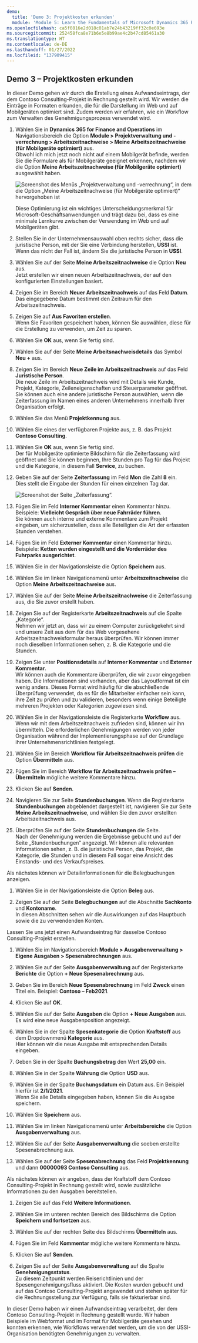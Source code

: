 ```yaml
---
demo:
  title: 'Demo 3: Projektkosten erkunden'
  module: 'Module 5: Learn the Fundamentals of Microsoft Dynamics 365 Project Operations'
ms.openlocfilehash: ca5f0816e2d018c01ab7e24b43219ff32c0e693e
ms.sourcegitcommit: 252458fca8e71b6e5e8b99ae4c2b47cd85461a30
ms.translationtype: HT
ms.contentlocale: de-DE
ms.lasthandoff: 01/27/2022
ms.locfileid: "137909415"
---
```

## <a name="demo-3---explore-project-costs"></a>Demo 3 – Projektkosten erkunden

In dieser Demo gehen wir durch die Erstellung eines Aufwandseintrags, der dem Contoso Consulting-Projekt in Rechnung gestellt wird. Wir werden die Einträge in Formaten erkunden, die für die Darstellung im Web und auf Mobilgeräten optimiert sind. Zudem werden wir erfahren, wie ein Workflow zum Verwalten des Genehmigungsprozess verwendet wird.

1. Wählen Sie in **Dynamics 365 for Finance and Operations** im Navigationsbereich die Option **Module > Projektverwaltung und -verrechnung > Arbeitszeitnachweise > Meine Arbeitszeitnachweise (für Mobilgeräte optimiert)** aus.  
    Obwohl ich mich jetzt noch nicht auf einem Mobilgerät befinde, werden Sie die Formulare als für Mobilgeräte geeignet erkennen, nachdem wir die Option **Meine Arbeitszeitnachweise (für Mobilgeräte optimiert)** ausgewählt haben.

    ![Screenshot des Menüs „Projektverwaltung und -verrechnung“, in dem die Option „Meine Arbeitszeitnachweise (für Mobilgeräte optimiert)“ hervorgehoben ist](./media/projops_costs_1_select_my_timesheets.png)  

    Diese Optimierung ist ein wichtiges Unterscheidungsmerkmal für Microsoft-Geschäftsanwendungen und trägt dazu bei, dass es eine minimale Lernkurve zwischen der Verwendung im Web und auf Mobilgeräten gibt.

1. Stellen Sie in der Unternehmensauswahl oben rechts sicher, dass die juristische Person, mit der Sie eine Verbindung herstellen, **USSI** ist. Wenn das nicht der Fall ist, ändern Sie die juristische Person in **USSI**.

1. Wählen Sie auf der Seite **Meine Arbeitszeitnachweise** die Option **Neu** aus.  
    Jetzt erstellen wir einen neuen Arbeitszeitnachweis, der auf den konfigurierten Einstellungen basiert.

1. Zeigen Sie im Bereich **Neuer Arbeitszeitnachweis** auf das Feld **Datum**.  
    Das eingegebene Datum bestimmt den Zeitraum für den Arbeitszeitnachweis.

1. Zeigen Sie auf **Aus Favoriten erstellen**.  
    Wenn Sie Favoriten gespeichert haben, können Sie auswählen, diese für die Erstellung zu verwenden, um Zeit zu sparen.

1. Wählen Sie **OK** aus, wenn Sie fertig sind.

1. Wählen Sie auf der Seite **Meine Arbeitsnachweisdetails** das Symbol **Neu +** aus.

1. Zeigen Sie im Bereich **Neue Zeile im Arbeitszeitnachweis** auf das Feld **Juristische Person**.  
    Die neue Zeile im Arbeitszeitnachweis wird mit Details wie Kunde, Projekt, Kategorie, Zeileneigenschaften und Steuerparameter geöffnet. Sie können auch eine andere juristische Person auswählen, wenn die Zeiterfassung im Namen eines anderen Unternehmens innerhalb Ihrer Organisation erfolgt.

1. Wählen Sie das Menü **Projektkennung** aus.

1. Wählen Sie eines der verfügbaren Projekte aus, z. B. das Projekt **Contoso Consulting**.

1. Wählen Sie **OK** aus, wenn Sie fertig sind.  
    Der für Mobilgeräte optimierte Bildschirm für die Zeiterfassung wird geöffnet und Sie können beginnen, Ihre Stunden pro Tag für das Projekt und die Kategorie, in diesem Fall **Service**, zu buchen.

1. Geben Sie auf der Seite **Zeiterfassung** im Feld **Mon** die Zahl **8** ein.  
    Dies stellt die Eingabe der Stunden für einen einzelnen Tag dar.

    ![Screenshot der Seite „Zeiterfassung“.](./media/projops_costs_2_mon_box.png)

1. Fügen Sie im Feld **Interner Kommentar** einen Kommentar hinzu. Beispiele: **Vielleicht Gespräch über neue Fahrräder führen**.  
    Sie können auch interne und externe Kommentare zum Projekt eingeben, um sicherzustellen, dass alle Beteiligten die Art der erfassten Stunden verstehen.

1. Fügen Sie im Feld **Externer Kommentar** einen Kommentar hinzu. Beispiele: **Ketten wurden eingestellt und die Vorderräder des Fuhrparks ausgerichtet**.

1. Wählen Sie in der Navigationsleiste die Option **Speichern** aus.

1. Wählen Sie im linken Navigationsmenü unter **Arbeitszeitnachweise** die Option **Meine Arbeitszeitnachweise** aus.

1. Wählen Sie auf der Seite **Meine Arbeitszeitnachweise** die Zeiterfassung aus, die Sie zuvor erstellt haben.

1. Zeigen Sie auf der Registerkarte **Arbeitszeitnachweis** auf die Spalte „Kategorie“.  
    Nehmen wir jetzt an, dass wir zu einem Computer zurückgekehrt sind und unsere Zeit aus dem für das Web vorgesehene Arbeitszeitnachweisformular heraus überprüfen. Wir können immer noch dieselben Informationen sehen, z. B. die Kategorie und die Stunden.

1. Zeigen Sie unter **Positionsdetails** auf **Interner Kommentar** und **Externer Kommentar**.  
    Wir können auch die Kommentare überprüfen, die wir zuvor eingegeben haben. Die Informationen sind vorhanden, aber das Layoutformat ist ein wenig anders. Dieses Format wird häufig für die abschließende Überprüfung verwendet, da es für die Mitarbeiter einfacher sein kann, ihre Zeit zu prüfen und zu validieren, besonders wenn einige Beteiligte mehreren Projekten oder Kategorien zugewiesen sind.

1. Wählen Sie in der Navigationsleiste die Registerkarte **Workflow** aus.  
    Wenn wir mit dem Arbeitszeitnachweis zufrieden sind, können wir ihn übermitteln. Die erforderlichen Genehmigungen werden von jeder Organisation während der Implementierungsphase auf der Grundlage ihrer Unternehmensrichtlinien festgelegt.

1. Wählen Sie im Bereich **Workflow für Arbeitszeitnachweis prüfen** die Option **Übermitteln** aus.

1. Fügen Sie im Bereich **Workflow für Arbeitszeitnachweis prüfen – Übermitteln** mögliche weitere Kommentare hinzu.

1. Klicken Sie auf **Senden**.

1. Navigieren Sie zur Seite **Stundenbuchungen**. Wenn die Registerkarte **Stundenbuchungen** abgeblendet dargestellt ist, navigieren Sie zur Seite **Meine Arbeitszeitnachweise**, und wählen Sie den zuvor erstellten Arbeitszeitnachweis aus.

1. Überprüfen Sie auf der Seite **Stundenbuchungen** die Seite.  
    Nach der Genehmigung werden die Ergebnisse gebucht und auf der Seite „Stundenbuchungen“ angezeigt. Wir können alle relevanten Informationen sehen, z. B. die juristische Person, das Projekt, die Kategorie, die Stunden und in diesem Fall sogar eine Ansicht des Einstands- und des Verkaufspreises.  

Als nächstes können wir Detailinformationen für die Belegbuchungen anzeigen.

1. Wählen Sie in der Navigationsleiste die Option **Beleg** aus.

1. Zeigen Sie auf der Seite **Belegbuchungen** auf die Abschnitte **Sachkonto** und **Kontoname**.  
    In diesen Abschnitten sehen wir die Auswirkungen auf das Hauptbuch sowie die zu verwendenden Konten.  

Lassen Sie uns jetzt einen Aufwandseintrag für dasselbe Contoso Consulting-Projekt erstellen.

1. Wählen Sie im Navigationsbereich **Module > Ausgabenverwaltung > Eigene Ausgaben > Spesenabrechnungen** aus.

1. Wählen Sie auf der Seite **Ausgabenverwaltung** auf der Registerkarte **Berichte** die Option **+ Neue Spesenabrechnung** aus.

1. Geben Sie im Bereich **Neue Spesenabrechnung** im Feld **Zweck** einen Titel ein. Beispiel: **Contoso – Feb2021**.

1. Klicken Sie auf **OK**.

1. Wählen Sie auf der Seite **Ausgaben** die Option **+ Neue Ausgaben** aus.  
Es wird eine neue Ausgabenposition angezeigt.

1. Wählen Sie in der Spalte **Spesenkategorie** die Option **Kraftstoff** aus dem Dropdownmenü **Kategorie** aus.  
Hier können wir die neue Ausgabe mit entsprechenden Details eingeben.

1. Geben Sie in der Spalte **Buchungsbetrag** den Wert **25,00** ein.

1. Wählen Sie in der Spalte **Währung** die Option **USD** aus.

1. Wählen Sie in der Spalte **Buchungsdatum** ein Datum aus. Ein Beispiel hierfür ist **2/1/2021**.  
    Wenn Sie alle Details eingegeben haben, können Sie die Ausgabe speichern.

1. Wählen Sie **Speichern** aus.

1. Wählen Sie im linken Navigationsmenü unter **Arbeitsbereiche** die Option **Ausgabenverwaltung** aus.

1. Wählen Sie auf der Seite **Ausgabenverwaltung** die soeben erstellte Spesenabrechnung aus.

1. Wählen Sie auf der Seite **Spesenabrechnung** das Feld **Projektkennung** und dann **00000093 Contoso Consulting** aus.  

Als nächstes können wir angeben, dass der Kraftstoff dem Contoso Consulting-Projekt in Rechnung gestellt wird, sowie zusätzliche Informationen zu den Ausgaben bereitstellen.

1. Zeigen Sie auf das Feld **Weitere Informationen**.

1. Wählen Sie im unteren rechten Bereich des Bildschirms die Option **Speichern und fortsetzen** aus.

1. Wählen Sie auf der rechten Seite des Bildschirms **Übermitteln** aus.

1. Fügen Sie im Feld **Kommentar** mögliche weitere Kommentare hinzu.

1. Klicken Sie auf **Senden**.

1. Zeigen Sie auf der Seite **Ausgabenverwaltung** auf die Spalte **Genehmigungsstatus**.  
    Zu diesem Zeitpunkt werden Reiserichtlinien und der Spesengenehmigungsfluss aktiviert. Die Kosten wurden gebucht und auf das Contoso Consulting-Projekt angewendet und stehen später für die Rechnungsstellung zur Verfügung, falls sie fakturierbar sind.

In dieser Demo haben wir einen Aufwandseintrag verarbeitet, der dem Contoso Consulting-Projekt in Rechnung gestellt wurde. Wir haben Beispiele im Webformat und im Format für Mobilgeräte gesehen und konnten erkennen, wie Workflows verwendet werden, um die von der USSI-Organisation benötigten Genehmigungen zu verwalten.
